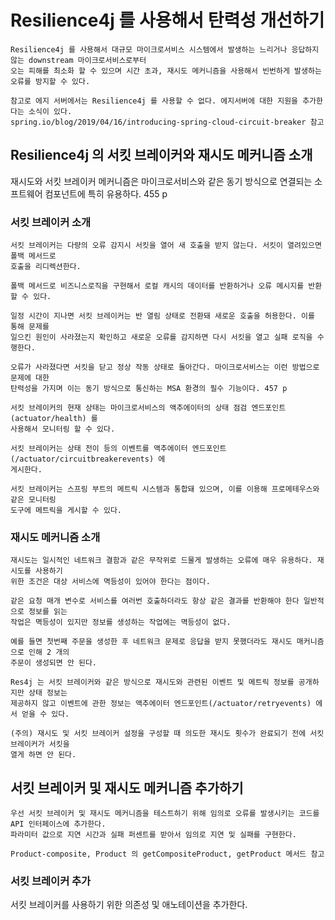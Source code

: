 # Resilience4j 를 사용해서 탄력성 개선하기
```
Resilience4j 를 사용해서 대규모 마이크로서비스 시스템에서 발생하는 느리거나 응답하지 않는 downstream 마이크로서비스로부터
오는 피해를 최소화 할 수 있으며 시간 초과, 재시도 메커니즘을 사용해서 빈번하게 발생하는 오류를 방지할 수 있다.
```
```
참고로 에지 서버에서는 Resilience4j 를 사용할 수 없다. 에지서버에 대한 지원을 추가한다는 소식이 있다.
spring.io/blog/2019/04/16/introducing-spring-cloud-circuit-breaker 참고 
```
## Resilience4j 의 서킷 브레이커와 재시도 메커니즘 소개

재시도와 서킷 브레이커 메커니즘은 마이크로서비스와 같은 동기 방식으로 연결되는 소프트웨어 컴포넌트에 특히 유용하다. 455 p 

### 서킷 브레이커 소개
```
서킷 브레이커는 다량의 오류 감지시 서킷을 열어 새 호출을 받지 않는다. 서킷이 열려있으면 폴백 메서드로
호출을 리디렉션한다.

폴백 메서드로 비즈니스로직을 구현해서 로컬 캐시의 데이터를 반환하거나 오류 메시지를 반환할 수 있다.

일정 시간이 지나면 서킷 브레이커는 반 열림 상태로 전환돼 새로운 호출을 허용한다. 이를 통해 문제를
일으킨 원인이 사라졌는지 확인하고 새로운 오류를 감지하면 다시 서킷을 열고 실패 로직을 수행한다.

오류가 사라졌다면 서킷을 닫고 정상 작동 상태로 돌아간다. 마이크로서비스는 이런 방법으로 문제에 대한
탄력성을 가지며 이는 동기 방식으로 통신하는 MSA 환경의 필수 기능이다. 457 p

서킷 브레이커의 현재 상태는 마이크로서비스의 액추에이터의 상태 점검 엔드포인트 (actuator/health) 를
사용해서 모니터링 할 수 있다.

서킷 브레이커는 상태 전이 등의 이벤트를 액추에이터 엔드포인트(/actuator/circuitbreakerevents) 에
게시한다.

서킷 브레이커는 스프링 부트의 메트릭 시스템과 통합돼 있으며, 이를 이용해 프로메테우스와 같은 모니터링
도구에 메트릭을 게시할 수 있다. 
```
### 재시도 메커니즘 소개
```
재시도는 일시적인 네트워크 결함과 같은 무작위로 드물게 발생하는 오류에 매우 유용하다. 재시도를 사용하기
위한 조건은 대상 서비스에 멱등성이 있어야 한다는 점이다.

같은 요청 매개 변수로 서비스를 여러번 호출하더라도 항상 같은 결과를 반환해야 한다 일반적으로 정보를 읽는
작업은 멱등성이 있지만 정보를 생성하는 작업에는 멱등성이 없다.

예를 들면 첫번째 주문을 생성한 후 네트워크 문제로 응답을 받지 못했더라도 재시도 매커니즘으로 인해 2 개의
주문이 생성되면 안 된다.

Res4j 는 서킷 브레이커와 같은 방식으로 재시도와 관련된 이벤트 및 메트릭 정보를 공개하지만 상태 정보는
제공하지 않고 이벤트에 관한 정보는 액추에이터 엔드포인트(/actuator/retryevents) 에서 얻을 수 있다.
```
```
(주의) 재시도 및 서킷 브레이커 설정을 구성할 때 의도한 재시도 횟수가 완료되기 전에 서킷 브레이커가 서킷을
열게 하면 안 된다.
```
## 서킷 브레이커 및 재시도 메커니즘 추가하기 
```
우선 서킷 브레이커 및 재시도 메커니즘을 테스트하기 위해 임의로 오류를 발생시키는 코드를 API 인터페이스에 추가한다.
파라미터 값으로 지연 시간과 실패 퍼센트를 받아서 임의로 지연 및 실패를 구현한다.

Product-composite, Product 의 getCompositeProduct, getProduct 메서드 참고
```
### 서킷 브레이커 추가

서킷 브레이커를 사용하기 위한 의존성 및 애노테이션을 추가한다. 

